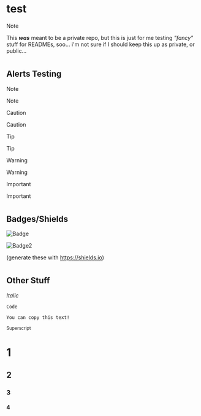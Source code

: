 # test
> [!NOTE]
> This ***was*** meant to be a private repo, but this is just for me testing *"fancy"* stuff for READMEs, soo... i'm not sure if I should keep this up as private, or public...
#

## Alerts Testing

> [!NOTE]
> Note

> [!CAUTION]
> Caution

> [!TIP]
> Tip

> [!WARNING]
> Warning

> [!IMPORTANT]
> Important

#

## Badges/Shields

![Badge](https://img.shields.io/badge/oh-no-red)

![Badge2](https://img.shields.io/badge/normal-yellow-yellow)

(generate these with https://shields.io)
#

## Other Stuff

_Italic_

`Code`

    
    You can copy this text!


<sup>Superscript</sup>



# 1
## 2 
### 3 
#### 4




